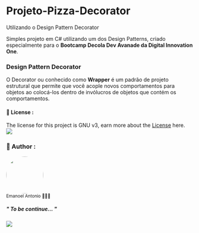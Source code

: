 # Projeto-Pizza-Decorator
 Utilizando o Design Pattern Decorator

Simples projeto em C# utilizando um dos Design Patterns, criado especialmente para o **Bootcamp Decola Dev Avanade da Digital Innovation One**.

### Design Pattern Decorator
O Decorator ou conhecido como **Wrapper** é um padrão de projeto estrutural que permite que você acople novos comportamentos para objetos ao colocá-los dentro de invólucros de objetos que contém os comportamentos.



#### 📑 License :

The license for this project is GNU v3, earn more about the <a href="https://github.com/emanoelantonio/Projeto-Pizza-Decorator/main/LICENSE.md">License</a> here.<br />
<a href="https://github.com/emanoelantonio/Projeto-Pizza-Decorator/main/LICENSE.md">
<img src="https://img.shields.io/static/v1?label=License&message=GNU&color=1A1818&style=for-the-badge&logo=github"/>
</a>




### 🧠 Author :
 <img style="border-radius: 50%;" src="https://avatars2.githubusercontent.com/u/60781248?s=460&u=43dbba3483d275c3d8964df24a8f5139f53dc282&v=4" width="100px;" alt=""/>
 <br /> 
 <sub>Emanoel Antonio 👨🏻‍💻</sub>

 ##### " To be continue... " 
 <a href="https://www.linkedin.com/in/emanoel-antonio-silva/">
<img align="center" src="https://img.shields.io/static/v1?label=&message=Linkedin&color=3D008A&style=for-the-badge&logo=linkedin"/>
</a>